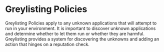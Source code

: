 [title]: # (Greylisitng Policies)
[tags]: # (elevate)
[priority]: # (4240)
# Greylisting Policies

Greylisting Policies apply to any unknown applications that will attempt to run in your environment. It is important to discover unknown applications and determine whether to let them run or whether they are harmful. Greylisting provides a system for discovering the unknowns and adding an action that hinges on a reputation check.
